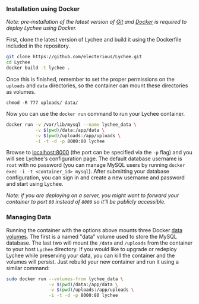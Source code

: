 ### Installation using Docker

*Note: pre-installation of the latest version of [Git](http://git-scm.com/book/en/v2/Getting-Started-Installing-Git) and [Docker](https://docs.docker.com/installation/) is required to deploy Lychee using Docker.*

First, clone the latest version of Lychee and build it using the Dockerfile included in the repository.

```bash
git clone https://github.com/electerious/Lychee.git
cd Lychee
docker build -t lychee .
```

Once this is finished, remember to set the proper permissions on the `uploads` and `data` directories, so the container can mount these directories as volumes.

```
chmod -R 777 uploads/ data/
```

Now you can use the `docker run` command to run your Lychee container.

```bash
docker run -v /var/lib/mysql --name lychee_data \
           -v $(pwd)/data:/app/data \
           -v $(pwd)/uploads:/app/uploads \
           -i -t -d -p 8000:80 lychee
```

Browse to [localhost:8000](http://localhost:8000/) (the port can be specified via the `-p` flag) and you will see Lychee's configuration page. The default database username is `root` with no password (you can manage MySQL users by running `docker exec -i -t <container_id> mysql`). After submitting your database configuration, you can sign in and create a new username and password and start using Lychee.   

*Note: if you are deploying on a server, you might want to forward your container to port `80` instead of `8000` so it'll be publicly accessible.*

### Managing Data

Running the container with the options above mounts three Docker [data volumes](https://docs.docker.com/userguide/dockervolumes/). The first is a named "data" volume used to store the MySQL database. The last two will mount the `/data` and `/uploads` from the container to your host `Lychee` directory. If you would like to upgrade or redeploy Lychee while preserving your data, you can kill the container and the volumes will persist. Just rebuild your new container and run it using a similar command:

```bash
sudo docker run --volumes-from lychee_data \
                -v $(pwd)/data:/app/data \
                -v $(pwd)/uploads:/app/uploads \
                -i -t -d -p 8000:80 lychee
```
